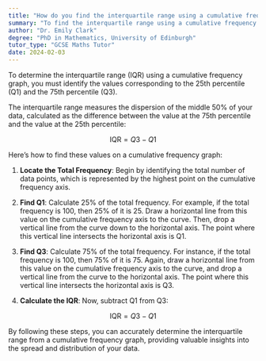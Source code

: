 ```yaml
---
title: "How do you find the interquartile range using a cumulative frequency graph?"
summary: "To find the interquartile range using a cumulative frequency graph, identify the values at the 25th and 75th percentiles."
author: "Dr. Emily Clark"
degree: "PhD in Mathematics, University of Edinburgh"
tutor_type: "GCSE Maths Tutor"
date: 2024-02-03
---
```


To determine the interquartile range (IQR) using a cumulative frequency graph, you must identify the values corresponding to the 25th percentile (Q1) and the 75th percentile (Q3).

The interquartile range measures the dispersion of the middle 50% of your data, calculated as the difference between the value at the 75th percentile and the value at the 25th percentile:

$$ \text{IQR} = Q3 - Q1 $$

Here’s how to find these values on a cumulative frequency graph:

1. **Locate the Total Frequency**: Begin by identifying the total number of data points, which is represented by the highest point on the cumulative frequency axis.

2. **Find Q1**: Calculate 25% of the total frequency. For example, if the total frequency is 100, then $25\%$ of it is $25$. Draw a horizontal line from this value on the cumulative frequency axis to the curve. Then, drop a vertical line from the curve down to the horizontal axis. The point where this vertical line intersects the horizontal axis is Q1.

3. **Find Q3**: Calculate 75% of the total frequency. For instance, if the total frequency is 100, then $75\%$ of it is $75$. Again, draw a horizontal line from this value on the cumulative frequency axis to the curve, and drop a vertical line from the curve to the horizontal axis. The point where this vertical line intersects the horizontal axis is Q3.

4. **Calculate the IQR**: Now, subtract Q1 from Q3:

$$ \text{IQR} = Q3 - Q1 $$

By following these steps, you can accurately determine the interquartile range from a cumulative frequency graph, providing valuable insights into the spread and distribution of your data.
    